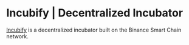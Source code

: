 # Incubify | Decentralized Incubator

[Incubify](https://incubify.xyz) is a decentralized incubator built on the Binance Smart Chain network.
